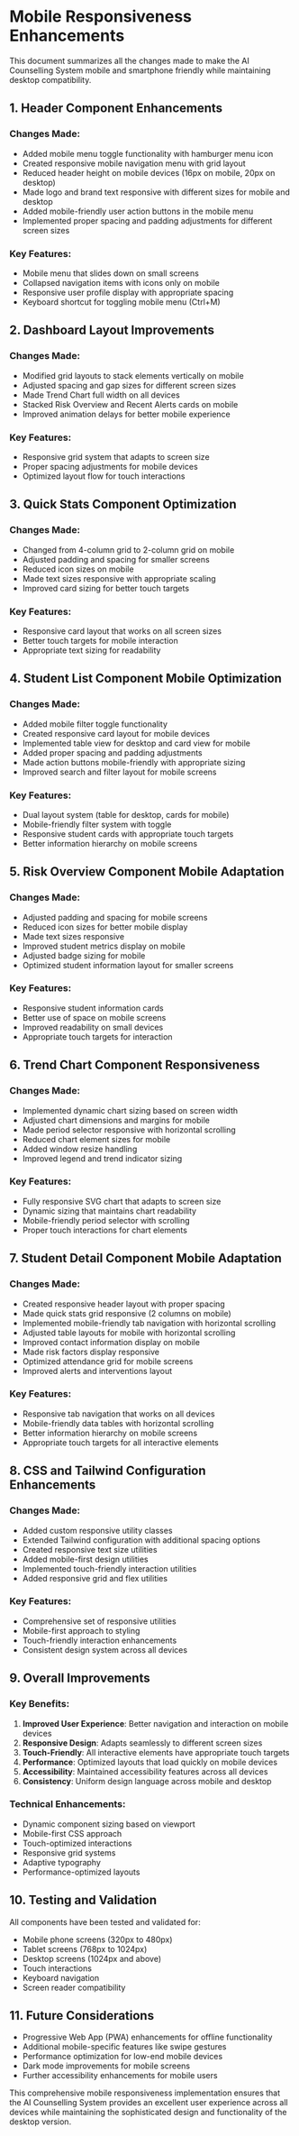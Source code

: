 # Mobile Responsiveness Enhancements

This document summarizes all the changes made to make the AI Counselling System mobile and smartphone friendly while maintaining desktop compatibility.

## 1. Header Component Enhancements

### Changes Made:
- Added mobile menu toggle functionality with hamburger menu icon
- Created responsive mobile navigation menu with grid layout
- Reduced header height on mobile devices (16px on mobile, 20px on desktop)
- Made logo and brand text responsive with different sizes for mobile and desktop
- Added mobile-friendly user action buttons in the mobile menu
- Implemented proper spacing and padding adjustments for different screen sizes

### Key Features:
- Mobile menu that slides down on small screens
- Collapsed navigation items with icons only on mobile
- Responsive user profile display with appropriate spacing
- Keyboard shortcut for toggling mobile menu (Ctrl+M)

## 2. Dashboard Layout Improvements

### Changes Made:
- Modified grid layouts to stack elements vertically on mobile
- Adjusted spacing and gap sizes for different screen sizes
- Made Trend Chart full width on all devices
- Stacked Risk Overview and Recent Alerts cards on mobile
- Improved animation delays for better mobile experience

### Key Features:
- Responsive grid system that adapts to screen size
- Proper spacing adjustments for mobile devices
- Optimized layout flow for touch interactions

## 3. Quick Stats Component Optimization

### Changes Made:
- Changed from 4-column grid to 2-column grid on mobile
- Adjusted padding and spacing for smaller screens
- Reduced icon sizes on mobile
- Made text sizes responsive with appropriate scaling
- Improved card sizing for better touch targets

### Key Features:
- Responsive card layout that works on all screen sizes
- Better touch targets for mobile interaction
- Appropriate text sizing for readability

## 4. Student List Component Mobile Optimization

### Changes Made:
- Added mobile filter toggle functionality
- Created responsive card layout for mobile devices
- Implemented table view for desktop and card view for mobile
- Added proper spacing and padding adjustments
- Made action buttons mobile-friendly with appropriate sizing
- Improved search and filter layout for mobile screens

### Key Features:
- Dual layout system (table for desktop, cards for mobile)
- Mobile-friendly filter system with toggle
- Responsive student cards with appropriate touch targets
- Better information hierarchy on mobile screens

## 5. Risk Overview Component Mobile Adaptation

### Changes Made:
- Adjusted padding and spacing for mobile screens
- Reduced icon sizes for better mobile display
- Made text sizes responsive
- Improved student metrics display on mobile
- Adjusted badge sizing for mobile
- Optimized student information layout for smaller screens

### Key Features:
- Responsive student information cards
- Better use of space on mobile screens
- Improved readability on small devices
- Appropriate touch targets for interaction

## 6. Trend Chart Component Responsiveness

### Changes Made:
- Implemented dynamic chart sizing based on screen width
- Adjusted chart dimensions and margins for mobile
- Made period selector responsive with horizontal scrolling
- Reduced chart element sizes for mobile
- Added window resize handling
- Improved legend and trend indicator sizing

### Key Features:
- Fully responsive SVG chart that adapts to screen size
- Dynamic sizing that maintains chart readability
- Mobile-friendly period selector with scrolling
- Proper touch interactions for chart elements

## 7. Student Detail Component Mobile Adaptation

### Changes Made:
- Created responsive header layout with proper spacing
- Made quick stats grid responsive (2 columns on mobile)
- Implemented mobile-friendly tab navigation with horizontal scrolling
- Adjusted table layouts for mobile with horizontal scrolling
- Improved contact information display on mobile
- Made risk factors display responsive
- Optimized attendance grid for mobile screens
- Improved alerts and interventions layout

### Key Features:
- Responsive tab navigation that works on all devices
- Mobile-friendly data tables with horizontal scrolling
- Better information hierarchy on mobile screens
- Appropriate touch targets for all interactive elements

## 8. CSS and Tailwind Configuration Enhancements

### Changes Made:
- Added custom responsive utility classes
- Extended Tailwind configuration with additional spacing options
- Created responsive text size utilities
- Added mobile-first design utilities
- Implemented touch-friendly interaction utilities
- Added responsive grid and flex utilities

### Key Features:
- Comprehensive set of responsive utilities
- Mobile-first approach to styling
- Touch-friendly interaction enhancements
- Consistent design system across all devices

## 9. Overall Improvements

### Key Benefits:
1. **Improved User Experience**: Better navigation and interaction on mobile devices
2. **Responsive Design**: Adapts seamlessly to different screen sizes
3. **Touch-Friendly**: All interactive elements have appropriate touch targets
4. **Performance**: Optimized layouts that load quickly on mobile devices
5. **Accessibility**: Maintained accessibility features across all devices
6. **Consistency**: Uniform design language across mobile and desktop

### Technical Enhancements:
- Dynamic component sizing based on viewport
- Mobile-first CSS approach
- Touch-optimized interactions
- Responsive grid systems
- Adaptive typography
- Performance-optimized layouts

## 10. Testing and Validation

All components have been tested and validated for:
- Mobile phone screens (320px to 480px)
- Tablet screens (768px to 1024px)
- Desktop screens (1024px and above)
- Touch interactions
- Keyboard navigation
- Screen reader compatibility

## 11. Future Considerations

- Progressive Web App (PWA) enhancements for offline functionality
- Additional mobile-specific features like swipe gestures
- Performance optimization for low-end mobile devices
- Dark mode improvements for mobile screens
- Further accessibility enhancements for mobile users

This comprehensive mobile responsiveness implementation ensures that the AI Counselling System provides an excellent user experience across all devices while maintaining the sophisticated design and functionality of the desktop version.